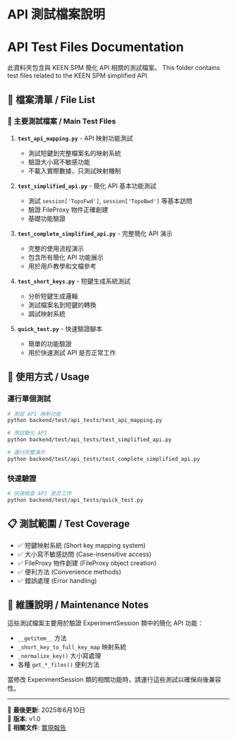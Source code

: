 # API 測試檔案說明
# API Test Files Documentation

此資料夾包含與 KEEN SPM 簡化 API 相關的測試檔案。
This folder contains test files related to the KEEN SPM simplified API.

## 📁 檔案清單 / File List

### 🎯 主要測試檔案 / Main Test Files

1. **`test_api_mapping.py`** - API 映射功能測試
   - 測試短鍵到完整檔案名的映射系統
   - 驗證大小寫不敏感功能
   - 不載入實際數據，只測試映射機制

2. **`test_simplified_api.py`** - 簡化 API 基本功能測試
   - 測試 `session['TopoFwd']`, `session['TopoBwd']` 等基本訪問
   - 驗證 FileProxy 物件正確創建
   - 基礎功能驗證

3. **`test_complete_simplified_api.py`** - 完整簡化 API 演示
   - 完整的使用流程演示
   - 包含所有簡化 API 功能展示
   - 用於用戶教學和文檔參考

4. **`test_short_keys.py`** - 短鍵生成系統測試
   - 分析短鍵生成邏輯
   - 測試檔案名到短鍵的轉換
   - 調試映射系統

5. **`quick_test.py`** - 快速驗證腳本
   - 簡單的功能驗證
   - 用於快速測試 API 是否正常工作

## 🚀 使用方式 / Usage

### 運行單個測試
```bash
# 測試 API 映射功能
python backend/test/api_tests/test_api_mapping.py

# 測試簡化 API
python backend/test/api_tests/test_simplified_api.py

# 運行完整演示
python backend/test/api_tests/test_complete_simplified_api.py
```

### 快速驗證
```bash
# 快速檢查 API 是否工作
python backend/test/api_tests/quick_test.py
```

## 📋 測試範圍 / Test Coverage

- ✅ 短鍵映射系統 (Short key mapping system)
- ✅ 大小寫不敏感訪問 (Case-insensitive access)
- ✅ FileProxy 物件創建 (FileProxy object creation)
- ✅ 便利方法 (Convenience methods)
- ✅ 錯誤處理 (Error handling)

## 🔧 維護說明 / Maintenance Notes

這些測試檔案主要用於驗證 ExperimentSession 類中的簡化 API 功能：
- `__getitem__` 方法
- `_short_key_to_full_key_map` 映射系統
- `_normalize_key()` 大小寫處理
- 各種 `get_*_files()` 便利方法

當修改 ExperimentSession 類的相關功能時，請運行這些測試以確保向後兼容性。

---
📅 **最後更新**: 2025年6月10日  
🎯 **版本**: v1.0  
📝 **相關文件**: [實現報告](../../../IMPLEMENTATION_REPORT.md)
